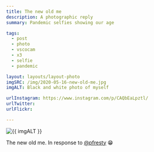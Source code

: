 ```yaml
---
title: The new old me
description: A photographic reply
summary: Pandemic selfies showing our age

tags:
  - post
  - photo
  - vscocam
  - x3
  - selfie
  - pandemic

layout: layouts/layout-photo
imgSRC: /img/2020-05-16-new-old-me.jpg
imgALT: Black and white photo of myself

urlInstagram: https://www.instagram.com/p/CAQbEaLpztl/
urlTwitter:
urlFlickr:

---
```

<p><img class="u-photo img-polaroid" src="{{ imgSRC }}" alt="{{ imgALT }}"></p>

The new old me. In response to [@pfresty](https://www.instagram.com/pfresty/ "Paul Fresty's Instagram") 😁
